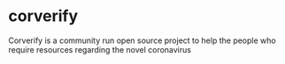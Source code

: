 # corverify
Corverify is a community run open source project to help the people who require resources regarding the novel coronavirus
